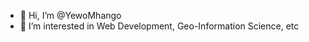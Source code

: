 - 👋 Hi, I’m @YewoMhango
- 👀 I’m interested in Web Development, Geo-Information Science, etc

<!---
YewoMhango/YewoMhango is a ✨ special ✨ repository because its `README.md` (this file) appears on your GitHub profile.
You can click the Preview link to take a look at your changes.
--->
